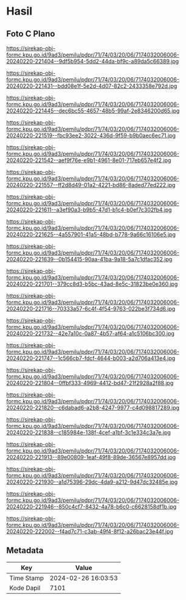 # Hasil

## Foto C Plano

https://sirekap-obj-formc.kpu.go.id/9ad3/pemilu/pdpr/71/74/03/20/06/7174032006006-20240220-221404--9df5b954-5dd2-44da-bf9c-a89da5c66389.jpg

https://sirekap-obj-formc.kpu.go.id/9ad3/pemilu/pdpr/71/74/03/20/06/7174032006006-20240220-221431--bdd08e1f-5e2d-4d07-82c2-2433358e792d.jpg

https://sirekap-obj-formc.kpu.go.id/9ad3/pemilu/pdpr/71/74/03/20/06/7174032006006-20240220-221445--dec6bc55-4657-48b5-99af-2e8346200d65.jpg

https://sirekap-obj-formc.kpu.go.id/9ad3/pemilu/pdpr/71/74/03/20/06/7174032006006-20240220-221519--fbc93ee2-3022-436d-9f59-b9b0aec6ec71.jpg

https://sirekap-obj-formc.kpu.go.id/9ad3/pemilu/pdpr/71/74/03/20/06/7174032006006-20240220-221542--aef9f76e-e9b1-4961-8e01-717eb657e4f2.jpg

https://sirekap-obj-formc.kpu.go.id/9ad3/pemilu/pdpr/71/74/03/20/06/7174032006006-20240220-221557--ff2d8d49-01a2-4221-bd86-8aded77ed222.jpg

https://sirekap-obj-formc.kpu.go.id/9ad3/pemilu/pdpr/71/74/03/20/06/7174032006006-20240220-221611--a3ef90a3-b9b5-47d1-b1c4-b0ef7c302fb4.jpg

https://sirekap-obj-formc.kpu.go.id/9ad3/pemilu/pdpr/71/74/03/20/06/7174032006006-20240220-221625--4a557901-41a5-48bd-b778-9a66c16106e5.jpg

https://sirekap-obj-formc.kpu.go.id/9ad3/pemilu/pdpr/71/74/03/20/06/7174032006006-20240220-221639--0b154415-90aa-41ba-9a18-5a7c1dfac352.jpg

https://sirekap-obj-formc.kpu.go.id/9ad3/pemilu/pdpr/71/74/03/20/06/7174032006006-20240220-221701--379cc8d3-b5bc-43ad-8e5c-31823be0e360.jpg

https://sirekap-obj-formc.kpu.go.id/9ad3/pemilu/pdpr/71/74/03/20/06/7174032006006-20240220-221716--70333a57-6c4f-4f54-9763-022be3f734d6.jpg

https://sirekap-obj-formc.kpu.go.id/9ad3/pemilu/pdpr/71/74/03/20/06/7174032006006-20240220-221732--42e7a10c-0a87-4b57-af64-a1c5106bc300.jpg

https://sirekap-obj-formc.kpu.go.id/9ad3/pemilu/pdpr/71/74/03/20/06/7174032006006-20240220-221747--1c566cb7-fdcf-4644-b003-a2d706a413e4.jpg

https://sirekap-obj-formc.kpu.go.id/9ad3/pemilu/pdpr/71/74/03/20/06/7174032006006-20240220-221804--0ffbf333-4969-4412-bd47-21f2928a2f88.jpg

https://sirekap-obj-formc.kpu.go.id/9ad3/pemilu/pdpr/71/74/03/20/06/7174032006006-20240220-221820--c6dabad6-a2b8-4247-9977-c4d098817289.jpg

https://sirekap-obj-formc.kpu.go.id/9ad3/pemilu/pdpr/71/74/03/20/06/7174032006006-20240220-221838--c185984e-138f-4cef-a1bf-3c1e334c3a7e.jpg

https://sirekap-obj-formc.kpu.go.id/9ad3/pemilu/pdpr/71/74/03/20/06/7174032006006-20240220-221913--89e00809-1eaf-49f8-89de-36567e8957dd.jpg

https://sirekap-obj-formc.kpu.go.id/9ad3/pemilu/pdpr/71/74/03/20/06/7174032006006-20240220-221930--a1d75396-29dc-4da9-a212-9d47dc32485e.jpg

https://sirekap-obj-formc.kpu.go.id/9ad3/pemilu/pdpr/71/74/03/20/06/7174032006006-20240220-221946--850c4cf7-8432-4a78-b6c0-c6628158df1b.jpg

https://sirekap-obj-formc.kpu.go.id/9ad3/pemilu/pdpr/71/74/03/20/06/7174032006006-20240220-222002--f4ad7c71-c3ab-49f4-8f12-a26bac23e44f.jpg


## Metadata

| Key        | Value               |
| ---------- | ------------------- |
| Time Stamp | 2024-02-26 16:03:53 |
| Kode Dapil | 7101                |




